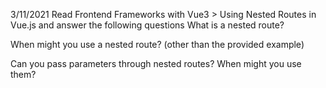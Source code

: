 3/11/2021
Read Frontend Frameworks with Vue3 > Using Nested Routes in Vue.js and answer the following questions
What is a nested route?

When might you use a nested route? (other than the provided example)

Can you pass parameters through nested routes? When might you use them?